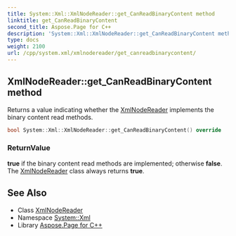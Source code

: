 ```yaml
---
title: System::Xml::XmlNodeReader::get_CanReadBinaryContent method
linktitle: get_CanReadBinaryContent
second_title: Aspose.Page for C++
description: 'System::Xml::XmlNodeReader::get_CanReadBinaryContent method. Returns a value indicating whether the XmlNodeReader implements the binary content read methods in C++.'
type: docs
weight: 2100
url: /cpp/system.xml/xmlnodereader/get_canreadbinarycontent/
---
```

## XmlNodeReader::get_CanReadBinaryContent method


Returns a value indicating whether the [XmlNodeReader](../) implements the binary content read methods.

```cpp
bool System::Xml::XmlNodeReader::get_CanReadBinaryContent() override
```


### ReturnValue

**true** if the binary content read methods are implemented; otherwise **false**. The [XmlNodeReader](../) class always returns **true**.

## See Also

* Class [XmlNodeReader](../)
* Namespace [System::Xml](../../)
* Library [Aspose.Page for C++](../../../)

